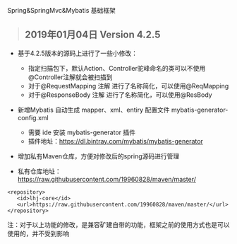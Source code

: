 Spring&amp;SpringMvc&amp;Mybatis 基础框架
> ## 2019年01月04日 Version 4.2.5
+ 基于4.2.5版本的源码上进行了一些小修改：
  - 指定扫描包下，默认Action、Controller驼峰命名的类可以不使用@Controller注解就会被扫描到
  - 对于@RequestMapping 注解 进行了名称简化，可以使用@ReqMapping
  - 对于@ResponseBody 注解 进行了名称简化，可以使用@ResBody

+ 新增Mybatis 自动生成 mapper、xml、entiry 配置文件 mybatis-generator-config.xml
  - 需要 ide 安装 mybatis-generator 插件
  - 插件地址：https://dl.bintray.com/mybatis/mybatis-generator
  
+ 增加私有Maven仓库，方便对修改后的spring源码进行管理
 - 私有仓库地址：https://raw.githubusercontent.com/19960828/maven/master/
 ```
 <repository>
    <id>lhj-core</id>
    <url>https://raw.githubusercontent.com/19960828/maven/master/</url>
</repository>
 ```

注：对于以上功能的修改，是兼容矿建自带的功能，框架之前的使用方式也是可以使用的，并不受到影响
